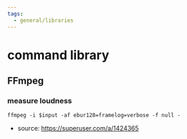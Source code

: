 ```yaml
---
tags:
  - general/libraries
---
```


# command library

## FFmpeg

### measure loudness

```shell
ffmpeg -i $input -af ebur128=framelog=verbose -f null -
```

- source: https://superuser.com/a/1424365
